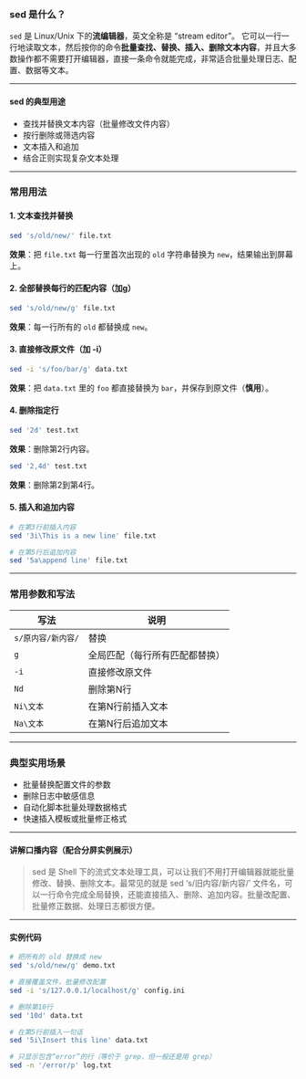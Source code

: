 ### sed 是什么？

`sed` 是 Linux/Unix 下的**流编辑器**，英文全称是 “stream editor”。
它可以一行一行地读取文本，然后按你的命令**批量查找、替换、插入、删除文本内容**，并且大多数操作都不需要打开编辑器，直接一条命令就能完成，非常适合批量处理日志、配置、数据等文本。

---

#### sed 的典型用途

* 查找并替换文本内容（批量修改文件内容）
* 按行删除或筛选内容
* 文本插入和追加
* 结合正则实现复杂文本处理

---

### 常用用法

#### 1. 文本查找并替换

```bash
sed 's/old/new/' file.txt
```

**效果**：把 `file.txt` 每一行里首次出现的 `old` 字符串替换为 `new`，结果输出到屏幕上。

#### 2. 全部替换每行的匹配内容（加g）

```bash
sed 's/old/new/g' file.txt
```

**效果**：每一行所有的 `old` 都替换成 `new`。

#### 3. 直接修改原文件（加 -i）

```bash
sed -i 's/foo/bar/g' data.txt
```

**效果**：把 `data.txt` 里的 `foo` 都直接替换为 `bar`，并保存到原文件（**慎用**）。

#### 4. 删除指定行

```bash
sed '2d' test.txt
```

**效果**：删除第2行内容。

```bash
sed '2,4d' test.txt
```

**效果**：删除第2到第4行。

#### 5. 插入和追加内容

```bash
# 在第3行前插入内容
sed '3i\This is a new line' file.txt

# 在第5行后追加内容
sed '5a\append line' file.txt
```

---

### 常用参数和写法

| 写法           | 说明              |
| ------------ | --------------- |
| `s/原内容/新内容/` | 替换              |
| `g`          | 全局匹配（每行所有匹配都替换） |
| `-i`         | 直接修改原文件         |
| `Nd`         | 删除第N行           |
| `Ni\文本`      | 在第N行前插入文本       |
| `Na\文本`      | 在第N行后追加文本       |

---

### 典型实用场景

* 批量替换配置文件的参数
* 删除日志中敏感信息
* 自动化脚本批量处理数据格式
* 快速插入模板或批量修正格式

---

#### 讲解口播内容（配合分屏实例展示）

> sed 是 Shell 下的流式文本处理工具，可以让我们不用打开编辑器就能批量修改、替换、删除文本。最常见的就是 sed ‘s/旧内容/新内容/’ 文件名，可以一行命令完成全局替换，还能直接插入、删除、追加内容。批量改配置、批量修正数据、处理日志都很方便。

---

#### 实例代码

```bash
# 把所有的 old 替换成 new
sed 's/old/new/g' demo.txt

# 直接覆盖文件，批量修改配置
sed -i 's/127.0.0.1/localhost/g' config.ini

# 删除第10行
sed '10d' data.txt

# 在第5行前插入一句话
sed '5i\Insert this line' data.txt

# 只显示包含“error”的行（等价于 grep，但一般还是用 grep）
sed -n '/error/p' log.txt
```

